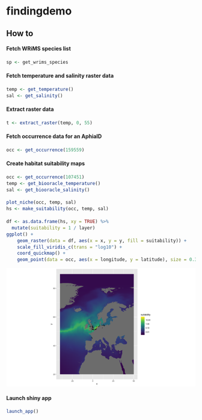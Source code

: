 # findingdemo

## How to
#### Fetch WRiMS species list

```r
sp <- get_wrims_species
```

#### Fetch temperature and salinity raster data

```r
temp <- get_temperature()
sal <- get_salinity()
```

#### Extract raster data

```r
t <- extract_raster(temp, 0, 55)
```

#### Fetch occurrence data for an AphiaID

```r
occ <- get_occurrence(159559)
```

#### Create habitat suitability maps

```r
occ <- get_occurrence(107451)
temp <- get_biooracle_temperature()
sal <- get_biooracle_salinity()

plot_niche(occ, temp, sal)
hs <- make_suitability(occ, temp, sal)

df <- as.data.frame(hs, xy = TRUE) %>%
  mutate(suitability = 1 / layer)
ggplot() +
    geom_raster(data = df, aes(x = x, y = y, fill = suitability)) +
    scale_fill_viridis_c(trans = "log10") +
    coord_quickmap() +
    geom_point(data = occ, aes(x = longitude, y = latitude), size = 0.3)
```

![suitability](suitability.png)

#### Launch shiny app

```r
launch_app()
```
